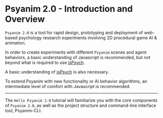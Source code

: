 # Psyanim 2.0 - Introduction and Overview

`Psyanim 2.0` is a tool for rapid design, prototyping and deployment of web-based psychology research experiments involving 2D procedural game AI & animation.

In order to create experiments with different `Psyanim` scenes and agent behaviors, a basic understanding of Javascript is recommended, but not beyond what is required to use [jsPsych](https://www.jspsych.org/).

A basic understanding of [jsPsych](https://www.jspsych.org/) is also necessary.

To extend Psyanim with new functionality or AI behavior algorithms, an intermediate level of comfort with Javascript is recommended.

---

The `Hello Psyanim 2.0` tutorial will familiarize you with the core components of `Psyanim 2.0`, as well as the project structure and command-line interface tool, Psyanim-CLI.